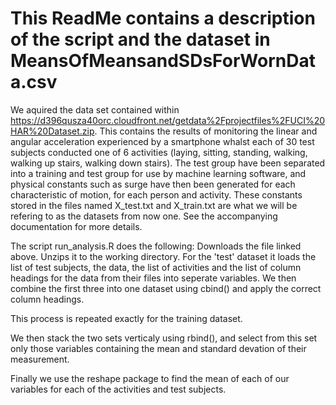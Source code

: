 # This ReadMe contains a description of the script and the dataset in MeansOfMeansandSDsForWornData.csv
We aquired the data set contained within https://d396qusza40orc.cloudfront.net/getdata%2Fprojectfiles%2FUCI%20HAR%20Dataset.zip. This contains the results of monitoring the linear and angular acceleration experienced by a smartphone whalst each of 30 test subjects conducted one of 6 activities (laying, sitting, standing, walking, walking up stairs, walking down stairs). The test group have been separated into a training and test group for use by machine learning software, and physical constants such as surge have then been generated for each characteristic of motion, for each person and activity. These constants stored in the files named X_test.txt and X_train.txt are what we will be refering to as the datasets from now one.  See the accompanying documentation for more details.

The script run_analysis.R does the following:
Downloads the file linked above.
Unzips it to the working directory.
For the 'test' dataset it loads the list of test subjects, the data, the list of activities and the list of column headings for the data from their files into seperate variables.
We then combine the first three into one dataset using cbind() and apply the correct column headings.

This process is repeated exactly for the training dataset.

We then stack the two sets verticaly using rbind(), and select from this set only those variables containing the mean and standard devation of their measurement.

Finally we use the reshape package to find the mean of each of our variables for each of the activities and test subjects.




